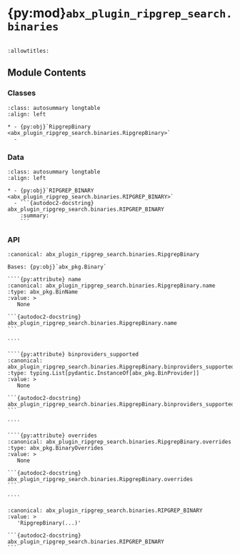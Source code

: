# {py:mod}`abx_plugin_ripgrep_search.binaries`

```{py:module} abx_plugin_ripgrep_search.binaries
```

```{autodoc2-docstring} abx_plugin_ripgrep_search.binaries
:allowtitles:
```

## Module Contents

### Classes

````{list-table}
:class: autosummary longtable
:align: left

* - {py:obj}`RipgrepBinary <abx_plugin_ripgrep_search.binaries.RipgrepBinary>`
  -
````

### Data

````{list-table}
:class: autosummary longtable
:align: left

* - {py:obj}`RIPGREP_BINARY <abx_plugin_ripgrep_search.binaries.RIPGREP_BINARY>`
  - ```{autodoc2-docstring} abx_plugin_ripgrep_search.binaries.RIPGREP_BINARY
    :summary:
    ```
````

### API

`````{py:class} RipgrepBinary(/, **data: typing.Any)
:canonical: abx_plugin_ripgrep_search.binaries.RipgrepBinary

Bases: {py:obj}`abx_pkg.Binary`

````{py:attribute} name
:canonical: abx_plugin_ripgrep_search.binaries.RipgrepBinary.name
:type: abx_pkg.BinName
:value: >
   None

```{autodoc2-docstring} abx_plugin_ripgrep_search.binaries.RipgrepBinary.name
```

````

````{py:attribute} binproviders_supported
:canonical: abx_plugin_ripgrep_search.binaries.RipgrepBinary.binproviders_supported
:type: typing.List[pydantic.InstanceOf[abx_pkg.BinProvider]]
:value: >
   None

```{autodoc2-docstring} abx_plugin_ripgrep_search.binaries.RipgrepBinary.binproviders_supported
```

````

````{py:attribute} overrides
:canonical: abx_plugin_ripgrep_search.binaries.RipgrepBinary.overrides
:type: abx_pkg.BinaryOverrides
:value: >
   None

```{autodoc2-docstring} abx_plugin_ripgrep_search.binaries.RipgrepBinary.overrides
```

````

`````

````{py:data} RIPGREP_BINARY
:canonical: abx_plugin_ripgrep_search.binaries.RIPGREP_BINARY
:value: >
   'RipgrepBinary(...)'

```{autodoc2-docstring} abx_plugin_ripgrep_search.binaries.RIPGREP_BINARY
```

````
